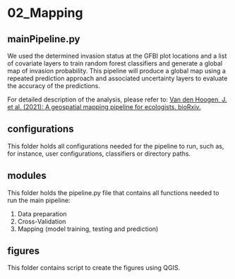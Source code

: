 # 02_Mapping
## mainPipeline.py
We used the determined invasion status at the GFBI plot locations and a list of covariate layers to train random forest classifiers and generate a global map of invasion probability. 
This pipeline will produce a global map using a repeated prediction approach and associated uncertainty layers to evaluate the accuracy of the predictions.

For detailed description of the analysis, please refer to: 
[Van den Hoogen, J. et al. (2021): A geospatial mapping pipeline for ecologists. bioRxiv.](https://doi.org/10.1101/2021.07.07.451145)

## configurations 
This folder holds all configurations needed for the pipeline to run, such as, for instance, user configurations, classifiers or directory paths. 

## modules
This folder holds the pipeline.py file that contains all functions needed to run the main pipeline: 
1. Data preparation 
2. Cross-Validation
3. Mapping (model training, testing and prediction)

## figures
This folder contains script to create the figures using QGIS.
